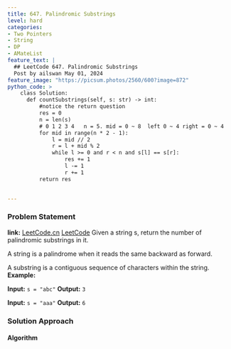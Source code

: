 ```yaml
---
title: 647. Palindromic Substrings
level: hard
categories:
- Two Pointers
- String
- DP
- AMateList
feature_text: |
  ## LeetCode 647. Palindromic Substrings
  Post by ailswan May 01, 2024
feature_image: "https://picsum.photos/2560/600?image=872"
python_code: >
    class Solution:
      def countSubstrings(self, s: str) -> int:
          #notice the return question 
          res = 0
          n = len(s)
          # 0 1 2 3 4   n = 5. mid = 0 ~ 8  left 0 ~ 4 right = 0 ~ 4
          for mid in range(n * 2 - 1):
              l = mid // 2
              r = l + mid % 2
              while l >= 0 and r < n and s[l] == s[r]:
                  res += 1
                  l -= 1
                  r += 1
          return res
            

---
```


### Problem Statement
**link:**
[LeetCode.cn](https://leetcode.cn/problems/palindromic-substrings/)
[LeetCode](https://leetcode.com/palindromic-substrings/)
Given a string s, return the number of palindromic substrings in it.

A string is a palindrome when it reads the same backward as forward.

A substring is a contiguous sequence of characters within the string.
**Example:**

**Input:** `s = "abc"`
**Output:** `3`

**Input:** `s = "aaa"`
**Output:** `6`
 
 
### Solution Approach
 
#### Algorithm
 